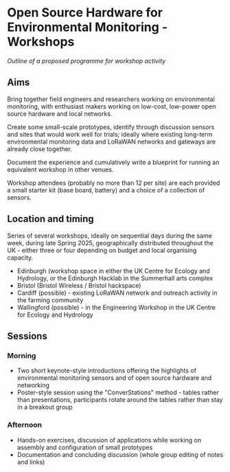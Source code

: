 # Open Source Hardware for Environmental Monitoring - Workshops

_Outline of a proposed programme for workshop activity_


## Aims

Bring together field engineers and researchers working on environmental monitoring, with enthusiast makers working on low-cost, low-power open source hardware and local networks.

Create some small-scale prototypes, identify through discussion sensors and sites that would work well for trials; ideally where existing long-term environmental monitoring data and LoRaWAN networks and gateways are already close together.

Document the experience and cumulatively write a blueprint for running an equivalent workshop in other venues.

Workshop attendees (probably no more than 12 per site) are each provided a small starter kit (base board, battery) and a choice of a collection of sensors.

## Location and timing
Series of several workshops, ideally on sequential days during the same week, during late Spring 2025, geographically distributed throughout the UK - either three or four depending on budget and local organising capacity.

* Edinburgh (workshop space in either the UK Centre for Ecology and Hydrology, or the Edinburgh Hacklab in the Summerhall arts complex
* Bristol (Bristol Wireless / Bristol hackspace)
* Cardiff (possible) - existing LoRaWAN network and outreach activity in the farming community
* Wallingford (possible) - in the Engineering Workshop in the UK Centre for Ecology and Hydrology

## Sessions 

### Morning
* Two short keynote-style introductions offering the highlights of environmental monitoring sensors and of open source hardware and networking
* Poster-style session using the "ConverStations" method - tables rather than presentations, participants rotate around the tables rather than stay in a breakout group

### Afternoon
* Hands-on exercises, discussion of applications while working on assembly and configuration of small prototypes
* Documentation and concluding discussion (whole group editing of notes and links)




##
  
